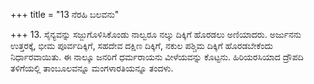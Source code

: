 +++
title = "13 ನೆರಹಿ ಬಲವನು"

+++
13. ಸೈನ್ಯವನ್ನು ಸಜ್ಜುಗೊಳಿಸಿಕೊಂಡು ನಾಲ್ವರೂ ನಲ್ಕು ದಿಕ್ಕಿಗೆ ಹೊರಡಲು ಅಣಿಯಾದರು. ಅರ್ಜುನನು ಉತ್ತರಕ್ಕೆ, ಭೀಮ ಪೂರ್ವದಿಕ್ಕಿಗೆ, ಸಹದೇವ ದಕ್ಷಿಣ ದಿಕ್ಕಿಗೆ, ನಕುಲ ಪಶ್ಚಿಮ ದಿಕ್ಕಿಗೆ ಹೊರಡಬೇಕೆಂದು ನಿರ್ಧಾರವಾಯಿತು. ಈ ನಾಲ್ಕೂ ಜನರಿಗೆ ಧರ್ಮರಾಯನು ವೀಳೆಯವನ್ನು ಕೊಟ್ಟನು. ಹಿರಿಯರಸಿಯಾದ ದ್ರೌಪದಿ ತಳಿಗೆಯಲ್ಲಿ ತಾಂಬೂಲವನ್ನೂ ಮಂಗಳಾರತಿಯನ್ನೂ ತಂದಳು.